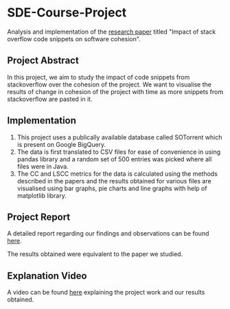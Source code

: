 # SDE-Course-Project
Analysis and implementation of the [research paper](https://github.com/imraghav20/SDE-Course-Project/blob/main/Impact%20of%20stack%20overflow%20code%20snippets%20on%20software%20cohesion.pdf) titled "Impact of stack overflow code snippets on software cohesion".

## Project Abstract
In this project, we aim to study the impact of code snippets from stackoverflow over the cohesion of the project. We want to visualise the results of change in cohesion of the project with time as more snippets from stackoverflow are pasted in it. 

## Implementation
1. This project uses a publically available database called SOTorrent which is present on Google BigQuery.
2. The data is first translated to CSV files for ease of convenience in using pandas library and a random set of 500 entries was picked where all files were in Java.
3. The CC and LSCC metrics for the data is calculated using the methods described in the papers and the results obtained for various files are visualised using bar graphs, pie charts and line graphs with help of matplotlib library.

## Project Report
A detailed report regarding our findings and observations can be found [here](https://github.com/imraghav20/SDE-Course-Project/blob/main/B19CSE004_B19CSE019_SDE_Course_Project.pdf).

The results obtained were equivalent to the paper we studied.

## Explanation Video
A video can be found [here](https://youtu.be/ZlJZJtI2LKE) explaining the project work and our results obtained.
